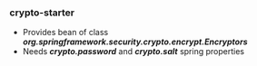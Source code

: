 ### crypto-starter
- Provides bean of class ***org.springframework.security.crypto.encrypt.Encryptors***
- Needs ***crypto.password*** and ***crypto.salt*** spring properties